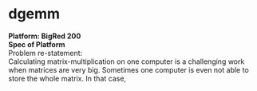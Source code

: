 # dgemm

**Platform: BigRed 200** <br>
**Spec of Platform**<br>
Problem re-statement:<br>
Calculating matrix-multiplication on one computer is a challenging work when matrices are very big. Sometimes one computer is even not able to store the whole matrix. In that case,
